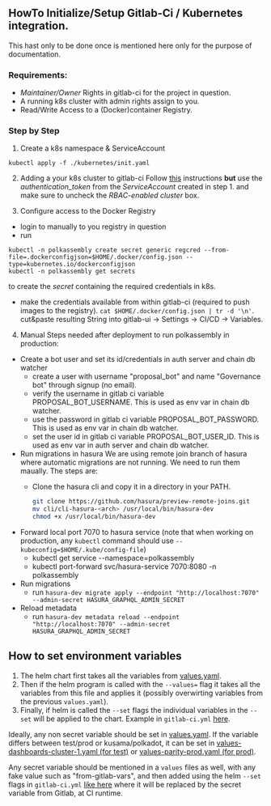 ## HowTo Initialize/Setup **Gitlab-Ci / Kubernetes** integration.

This hast only to be done once is mentioned here only for the
purpose of documentation.

### Requirements:
* *Maintainer/Owner* Rights in gitlab-ci for the project in question.
* A running k8s cluster with admin rights assign to you.
* Read/Write Access to a (Docker)container Registry.

### Step by Step

1. Create a k8s namespace & ServiceAccount
```
kubectl apply -f ./kubernetes/init.yaml
```

2. Adding a your k8s cluster to gitlab-ci
Follow [this](https://docs.gitlab.com/ee/user/project/clusters/add_remove_clusters.html#add-existing-cluster) instructions
**but** use the *authentication_token* from the *ServiceAccount* created in step 1. and make sure to uncheck the *RBAC-enabled cluster* box.

3. Configure access to the Docker Registry
* login to manually to you registry in question
* run
```
kubectl -n polkassembly create secret generic regcred --from-file=.dockerconfigjson=$HOME/.docker/config.json --type=kubernetes.io/dockerconfigjson
kubectl -n polkassembly get secrets
```
to create the *secret* containing the required credentials in k8s.
* make the credentials available from within gitlab-ci (required to push images to the registry).
`cat $HOME/.docker/config.json | tr -d '\n'`. cut&paste resulting String into gitlab-ui -> Settings -> CI/CD -> Variables.

4. Manual Steps needed after deployment to run polkassembly in production:

- Create a bot user and set its id/credentials in auth server and chain db watcher
  - create a user with username "proposal_bot" and name "Governance bot" through signup (no email).
  - verify the username in gitlab ci variable PROPOSAL_BOT_USERNAME. This is used as env var in chain db watcher.
  - use the password in gitlab ci variable PROPOSAL_BOT_PASSWORD. This is used as env var in chain db watcher.
  - set the user id in gitlab ci variable PROPOSAL_BOT_USER_ID. This is used as env var in auth server and chain db watcher.
- Run migrations in hasura
  We are using remote join branch of hasura where automatic migrations are not running. We need to run them maually.
  The steps are:
  - Clone the hasura cli and copy it in a directory in your PATH.

    ```bash
    git clone https://github.com/hasura/preview-remote-joins.git
    mv cli/cli-hasura-<arch> /usr/local/bin/hasura-dev
    chmod +x /usr/local/bin/hasura-dev
    ```
- Forward local port 7070 to hasura service (note that when working on production, any `kubectl` command should use `--kubeconfig=$HOME/.kube/config-file`)
  - kubectl get service --namespace=polkassembly
  - kubectl port-forward svc/hasura-service 7070:8080 -n polkassembly
- Run migrations
  - run `hasura-dev migrate apply --endpoint "http://localhost:7070" --admin-secret HASURA_GRAPHQL_ADMIN_SECRET`
- Reload metadata
  - run `hasura-dev metadata reload --endpoint "http://localhost:7070" --admin-secret HASURA_GRAPHQL_ADMIN_SECRET`

## How to set environment variables

1. The helm chart first takes all the variables from [values.yaml](./polkassembly/values.yaml).
1. Then if the helm program is called with the `--values=` flag it takes all the variables from this file and applies it (possibly overwirting variables from the previous `values.yaml`).
1. Finally, if helm is called the `--set` flags the individual variables in the `--set` will be applied to the chart. Example in `gitlab-ci.yml` [here](https://github.com/paritytech/polkassembly/blob/master/.gitlab-ci.yml#L189).

Ideally, any non secret variable should be set in [values.yaml](./polkassembly/values.yaml). If the variable differs between test/prod or kusama/polkadot, it can be set in [values-dashboards-cluster-1.yaml (for test)](./polkassembly/values-dashboards-cluster-1.yaml) or [values-parity-prod.yaml (for prod)](./polkassembly/values-parity-prod.yaml).

Any secret variable should be mentioned in a `values` files as well, with any fake value such as "from-gitlab-vars", and then added using the helm `--set` flags in `gitlab-ci.yml` [like here](https://github.com/paritytech/polkassembly/blob/master/.gitlab-ci.yml#L189) where it will be replaced by the secret variable from Gitlab, at CI runtime.
